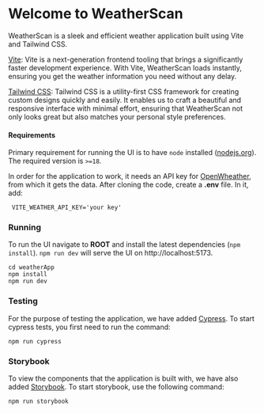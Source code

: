 # Welcome to WeatherScan

WeatherScan is a sleek and efficient weather application built using Vite and Tailwind CSS.

[Vite](https://pip.pypa.io/en/stable/): Vite is a next-generation frontend tooling that brings a significantly faster development experience. With Vite, WeatherScan loads instantly, ensuring you get the weather information you need without any delay.

[Tailwind CSS](https://pip.pypa.io/en/stable/): Tailwind CSS is a utility-first CSS framework for creating custom designs quickly and easily. It enables us to craft a beautiful and responsive interface with minimal effort, ensuring that WeatherScan not only looks great but also matches your personal style preferences.

#### Requirements

Primary requirement for running the UI is to have `node` installed ([nodejs.org](https://nodejs.org)). The required version is `>=18`.

In order for the application to work, it needs an API key for [OpenWheather](https://openweathermap.org), from which it gets the data. After cloning the code, create a **.env** file. In it, add:

```
 VITE_WEATHER_API_KEY='your key'
 ```

### Running

To run the UI navigate to **ROOT** and install the latest dependencies (`npm install`). `npm run dev` will serve the UI on http://localhost:5173.

```
cd weatherApp
npm install
npm run dev
```

### Testing

For the purpose of testing the application, we have added [Cypress](https://www.cypress.io/). To start cypress tests, you first need to run the command:

```
npm run cypress
```

### Storybook
To view the components that the application is built with, we have also added [Storybook](
https://storybook.js.org/). To start storybook, use the following command:

```
npm run storybook
```
